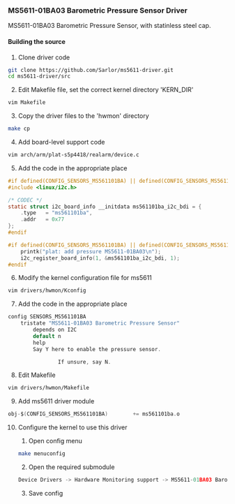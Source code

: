 ### MS5611-01BA03 Barometric Pressure Sensor Driver

MS5611-01BA03 Barometric Pressure Sensor, with statinless steel cap.

#### Building the source

1. Clone driver code
```bash
git clone https://github.com/Sarlor/ms5611-driver.git
cd ms5611-driver/src
```

2. Edit Makefile file, set the correct kernel directory 'KERN_DIR'
```bash
vim Makefile
```

3. Copy the driver files to the 'hwmon' directory
```bash
make cp
```

4. Add board-level support code
```bash
vim arch/arm/plat-s5p4418/realarm/device.c
```

5. Add the code in the appropriate place
```c
#if defined(CONFIG_SENSORS_MS561101BA) || defined(CONFIG_SENSORS_MS561101BA_MODULE)
#include <linux/i2c.h>

/* CODEC */
static struct i2c_board_info __initdata ms561101ba_i2c_bdi = {
	.type   = "ms561101ba",
	.addr   = 0x77
};
#endif

#if defined(CONFIG_SENSORS_MS561101BA) || defined(CONFIG_SENSORS_MS561101BA_MODULE)
	printk("plat: add pressure MS5611-01BA03\n");
	i2c_register_board_info(1, &ms561101ba_i2c_bdi, 1);
#endif
```

6. Modify the kernel configuration file for ms5611
```bash
vim drivers/hwmon/Kconfig
```

7.  Add the code in the appropriate place
```c
config SENSORS_MS561101BA
	tristate "MS5611-01BA03 Barometric Pressure Sensor"
        depends on I2C
        default n
        help
		Say Y here to enable the pressure sensor.

                If unsure, say N.
```

8. Edit Makefile
```bash
vim drivers/hwmon/Makefile
```

9. Add ms5611 driver module
```c
obj-$(CONFIG_SENSORS_MS561101BA)        += ms561101ba.o
```

10. Configure the kernel to use this driver
	1. Open config menu
	```bash
	make menuconfig
	```

	2. Open the required submodule
	```c
	Device Drivers -> Hardware Monitoring support -> MS5611-01BA03 Barometric Pressure Sensor
	```
       
	3. Save config
